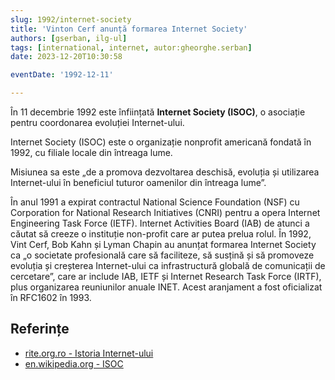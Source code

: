 ```yaml
---
slug: 1992/internet-society
title: 'Vinton Cerf anunță formarea Internet Society'
authors: [gserban, ilg-ul]
tags: [international, internet, autor:gheorghe.serban]
date: 2023-12-20T10:30:58

eventDate: '1992-12-11'

---
```


În 11 decembrie 1992 este înființată **Internet Society (ISOC)**,
o asociație pentru coordonarea evoluției Internet-ului.

<!-- truncate -->

Internet Society (ISOC) este o organizație nonprofit americană
fondată în 1992, cu filiale locale din întreaga lume.

Misiunea sa este „de a promova dezvoltarea deschisă, evoluția și utilizarea
Internet-ului în beneficiul tuturor oamenilor din întreaga lume”.

În anul 1991 a expirat contractul National Science Foundation (NSF)
cu Corporation for National Research Initiatives (CNRI) pentru a opera
Internet Engineering Task Force (IETF). Internet Activities Board (IAB)
de atunci a căutat să creeze o instituție non-profit care ar putea prelua
rolul. În 1992, Vint Cerf, Bob Kahn și Lyman Chapin au anunțat formarea
Internet Society ca „o societate profesională care să faciliteze, să
susțină și să promoveze evoluția și creșterea Internet-ului ca
infrastructură globală de comunicații de cercetare”, care ar
include IAB, IETF și Internet Research Task Force (IRTF),
plus organizarea reuniunilor anuale INET.
Acest aranjament a fost oficializat în RFC1602 în 1993.

## Referințe

- [rite.org.ro - Istoria Internet-ului](https://rite.org.ro/istoria-internetului/)
- [en.wikipedia.org - ISOC](https://en.wikipedia.org/wiki/Internet_Society)
